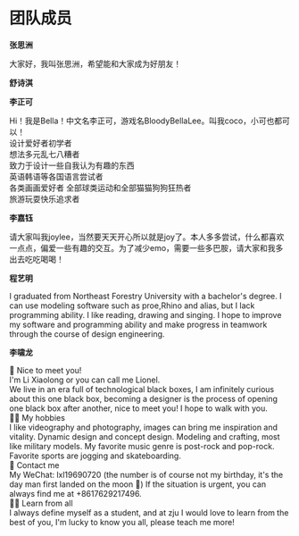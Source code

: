 # 团队成员

 **张思洲**

 大家好，我叫张思洲，希望能和大家成为好朋友！

 **舒诗淇**

 **李正可** 

 Hi！我是Bella！中文名李正可，游戏名BloodyBellaLee。叫我coco，小可也都可以！   
 设计爱好者初学者   
 想法多元乱七八糟者  
 致力于设计一些自我认为有趣的东西  
 英语韩语等各国语言尝试者  
 各类画画爱好者
 全部球类运动和全部猫猫狗狗狂热者  
 旅游玩耍快乐追求者  

 **李嘉钰**

 请大家叫我joylee，当然要天天开心所以就是joy了。本人多多尝试，什么都喜欢一点点，偏爱一些有趣的交互。为了减少emo，需要一些多巴胺，请大家和我多出去吃吃喝喝！

 **程艺明**

 I graduated from Northeast Forestry University with a bachelor's degree. I can use modeling software such as proe,Rhino and alias, but I lack programming ability. I like reading, drawing and singing. I hope to improve my software and programming ability and make progress in teamwork through the course of design engineering.

 **李啸龙** 

 🧐 Nice to meet you!  
 I'm Li Xiaolong or you can call me Lionel.  
 We live in an era full of technological black boxes, I am infinitely curious about this one black box, becoming a designer is the process of opening one black box after another, nice to meet you! I hope to walk with you.  
 🐱‍🚀 My hobbies  
 I like videography and photography, images can bring me inspiration and vitality.
 Dynamic design and concept design.
 Modeling and crafting, most like military models.
 My favorite music genre is post-rock and pop-rock.
 Favorite sports are jogging and skateboarding.  
 🙌 Contact me  
 My WeChat: lxl19690720 (the number is of course not my birthday, it's the day man first landed on the moon 🚀)
 If the situation is urgent, you can always find me at +8617629217496.  
 🤸‍♂️ Learn from all  
 I always define myself as a student, and at zju I would love to learn from the best of you,  I'm lucky to know you all, please teach me more!